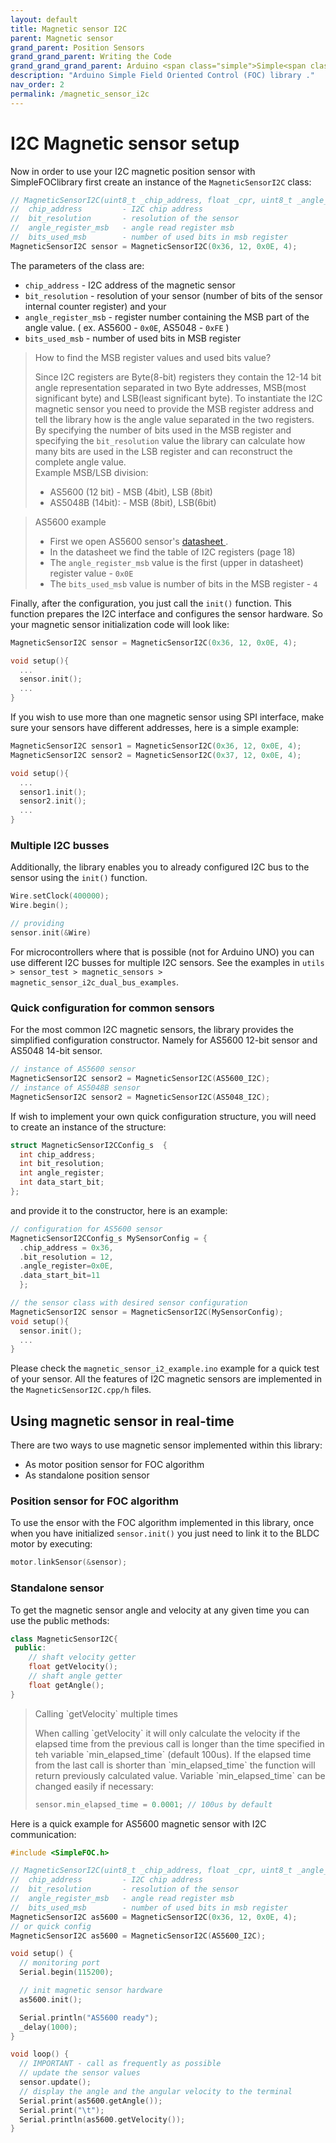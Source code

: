 ```yaml
---
layout: default
title: Magnetic sensor I2C
parent: Magnetic sensor
grand_parent: Position Sensors
grand_grand_parent: Writing the Code
grand_grand_grand_parent: Arduino <span class="simple">Simple<span class="foc">FOC</span>library</span>
description: "Arduino Simple Field Oriented Control (FOC) library ."
nav_order: 2
permalink: /magnetic_sensor_i2c
---
```



# I2C Magnetic sensor setup

Now in order to use your I2C magnetic position sensor with <span class="simple">Simple<span class="foc">FOC</span>library</span> first create an instance of the `MagneticSensorI2C` class:
```cpp
// MagneticSensorI2C(uint8_t _chip_address, float _cpr, uint8_t _angle_register_msb)
//  chip_address         - I2C chip address
//  bit_resolution       - resolution of the sensor
//  angle_register_msb   - angle read register msb
//  bits_used_msb        - number of used bits in msb register
MagneticSensorI2C sensor = MagneticSensorI2C(0x36, 12, 0x0E, 4);
```

The parameters of the class are:
 - `chip_address` - I2C address of the magnetic sensor 
 - `bit_resolution` - resolution of your sensor (number of bits of the sensor internal counter register) and your
 - `angle_register_msb` - register number containing the MSB part of the angle value. ( ex. AS5600 - `0x0E`, AS5048 - `0xFE` ) 
 - `bits_used_msb` - number of used bits in MSB register

<blockquote class="info"> <p class="heading">How to find the MSB register values and used bits value?</p>

Since I2C registers are Byte(8-bit) registers they contain the 12-14 bit angle representation separated in two Byte addresses,  MSB(most significant byte) and LSB(least significant byte).
To instantiate the I2C magnetic sensor you need to provide the MSB register address and tell the library how is the angle value separated in the two registers. By specifying the number of bits used in the MSB register and specifying the <code class="highlighter-rouge">bit_resolution</code> value the library can calculate how many bits are used in the LSB register and can reconstruct the complete angle value.
<br>
Example MSB/LSB division:
<ul>
<li>AS5600 (12 bit) - MSB (4bit), LSB (8bit)</li>
<li>AS5048B (14bit): - MSB (8bit), LSB(6bit)</li>
</ul>
</blockquote>
<blockquote class="info">
<p class="heading">AS5600 example</p>
<ul>
  <li> First we open AS5600 sensor's <a href="https://ams.com/documents/20143/36005/AS5600_DS000365_5-00.pdf" target="_blank"> datasheet <i class="fa fa-external-link"></i></a>.</li>
  <li> In the datasheet we find the table of I2C registers (page 18)</li>
  <li> The <code class="highlighter-rouge">angle_register_msb</code> value is the first (upper in datasheet) register value - <code class="highlighter-rouge">0x0E</code></li>
  <li> The <code class="highlighter-rouge">bits_used_msb</code> value is number of bits in the MSB register - <code class="highlighter-rouge">4</code></li>
</ul>
</blockquote>

Finally, after the configuration, you just call the `init()` function. This function prepares the I2C interface and configures the sensor hardware. So your magnetic sensor initialization code will look like:
```cpp
MagneticSensorI2C sensor = MagneticSensorI2C(0x36, 12, 0x0E, 4);

void setup(){
  ...
  sensor.init();
  ...
}
```

If you wish to use more than one magnetic sensor using SPI interface, make sure your sensors have different addresses, here is a simple example:
```cpp
MagneticSensorI2C sensor1 = MagneticSensorI2C(0x36, 12, 0x0E, 4);
MagneticSensorI2C sensor2 = MagneticSensorI2C(0x37, 12, 0x0E, 4);

void setup(){
  ...
  sensor1.init();
  sensor2.init();
  ...
}
```


### Multiple I2C busses 

Additionally, the library enables you to already configured I2C bus to the sensor using the `init()` function.
```cpp
Wire.setClock(400000);
Wire.begin();

// providing 
sensor.init(&Wire)
```
For microcontrollers where that is possible (not for Arduino UNO) you can use different I2C busses for multiple I2C sensors. See the examples in `utils > sensor_test > magnetic_sensors > magnetic_sensor_i2c_dual_bus_examples`. 

###  Quick configuration for common sensors

For the most common I2C magnetic sensors, the library provides the simplified configuration constructor. Namely for AS5600 12-bit sensor and AS5048 14-bit sensor.
```cpp
// instance of AS5600 sensor
MagneticSensorI2C sensor2 = MagneticSensorI2C(AS5600_I2C);
// instance of AS5048B sensor
MagneticSensorI2C sensor2 = MagneticSensorI2C(AS5048_I2C);
```
If wish to implement your own quick configuration structure, you will need to create an instance of the structure:
```cpp
struct MagneticSensorI2CConfig_s  {
  int chip_address;
  int bit_resolution; 
  int angle_register;
  int data_start_bit; 
};
```
and provide it to the constructor, here is an example:
```cpp
// configuration for AS5600 sensor
MagneticSensorI2CConfig_s MySensorConfig = {
  .chip_address = 0x36, 
  .bit_resolution = 12, 
  .angle_register=0x0E, 
  .data_start_bit=11
  }; 

// the sensor class with desired sensor configuration
MagneticSensorI2C sensor = MagneticSensorI2C(MySensorConfig);
void setup(){
  sensor.init();
  ...
}
```

Please check the `magnetic_sensor_i2_example.ino` example for a quick test of your sensor. All the features of I2C magnetic sensors are implemented in the `MagneticSensorI2C.cpp/h` files. 

## Using magnetic sensor in real-time

There are two ways to use magnetic sensor implemented within this library:
- As motor position sensor for FOC algorithm
- As standalone position sensor

### Position sensor for FOC algorithm

To use the ensor with the FOC algorithm implemented in this library, once when you have initialized `sensor.init()` you just need to link it to the BLDC motor by executing:
```cpp
motor.linkSensor(&sensor);
```

### Standalone sensor 

To get the magnetic sensor angle and velocity at any given time you can use the public methods:
```cpp
class MagneticSensorI2C{
 public:
    // shaft velocity getter
    float getVelocity();
  	// shaft angle getter
    float getAngle();
}
```

<blockquote markdown="1" class="info">
<p class="heading" markdown="1">Calling `getVelocity` multiple times</p>
When calling `getVelocity` it will only calculate the velocity if the elapsed time from the previous call is longer than the time specified in teh variable `min_elapsed_time` (default 100us). If the elapsed time from the last call is shorter than `min_elapsed_time` the function will return previously calculated value. Variable `min_elapsed_time` can be changed easily if necessary:

```cpp
sensor.min_elapsed_time = 0.0001; // 100us by default
```
</blockquote>



Here is a quick example for AS5600 magnetic sensor with I2C communication:
```cpp
#include <SimpleFOC.h>

// MagneticSensorI2C(uint8_t _chip_address, float _cpr, uint8_t _angle_register_msb)
//  chip_address         - I2C chip address
//  bit_resolution       - resolution of the sensor
//  angle_register_msb   - angle read register msb
//  bits_used_msb        - number of used bits in msb register
MagneticSensorI2C as5600 = MagneticSensorI2C(0x36, 12, 0x0E, 4);
// or quick config
MagneticSensorI2C as5600 = MagneticSensorI2C(AS5600_I2C);

void setup() {
  // monitoring port
  Serial.begin(115200);

  // init magnetic sensor hardware
  as5600.init();

  Serial.println("AS5600 ready");
  _delay(1000);
}

void loop() {
  // IMPORTANT - call as frequently as possible
  // update the sensor values 
  sensor.update();
  // display the angle and the angular velocity to the terminal
  Serial.print(as5600.getAngle());
  Serial.print("\t");
  Serial.println(as5600.getVelocity());
}
```